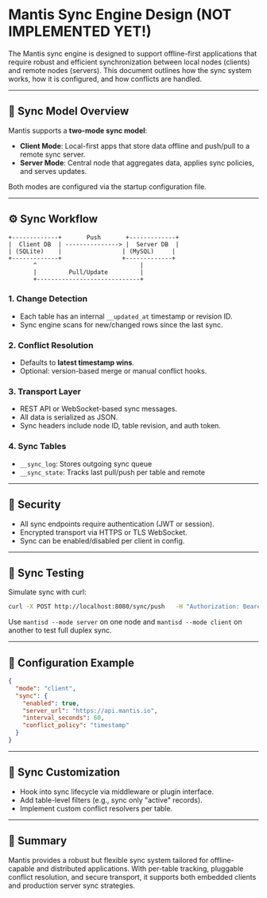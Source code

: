 
# Mantis Sync Engine Design (NOT IMPLEMENTED YET!)

The Mantis sync engine is designed to support offline-first applications that require robust and efficient synchronization between local nodes (clients) and remote nodes (servers). This document outlines how the sync system works, how it is configured, and how conflicts are handled.

---

## 🔄 Sync Model Overview

Mantis supports a **two-mode sync model**:
- **Client Mode**: Local-first apps that store data offline and push/pull to a remote sync server.
- **Server Mode**: Central node that aggregates data, applies sync policies, and serves updates.

Both modes are configured via the startup configuration file.

---

## ⚙️ Sync Workflow

```
+-------------+       Push       +-------------+
|  Client DB  | ---------------> |  Server DB  |
| (SQLite)    |                 | (MySQL)     |
+-------------+                 +-------------+
       ^                             |
       |         Pull/Update         |
       +-----------------------------+
```



### 1. **Change Detection**
- Each table has an internal `__updated_at` timestamp or revision ID.
- Sync engine scans for new/changed rows since the last sync.

### 2. **Conflict Resolution**
- Defaults to **latest timestamp wins**.
- Optional: version-based merge or manual conflict hooks.

### 3. **Transport Layer**
- REST API or WebSocket-based sync messages.
- All data is serialized as JSON.
- Sync headers include node ID, table revision, and auth token.

### 4. **Sync Tables**
- `__sync_log`: Stores outgoing sync queue
- `__sync_state`: Tracks last pull/push per table and remote

---

## 🔐 Security

- All sync endpoints require authentication (JWT or session).
- Encrypted transport via HTTPS or TLS WebSocket.
- Sync can be enabled/disabled per client in config.

---

## 🧪 Sync Testing

Simulate sync with curl:

```bash
curl -X POST http://localhost:8080/sync/push   -H "Authorization: Bearer <token>"   -d @sync_payload.json
```

Use `mantisd --mode server` on one node and `mantisd --mode client` on another to test full duplex sync.

---

## 🔧 Configuration Example

```json
{
  "mode": "client",
  "sync": {
    "enabled": true,
    "server_url": "https://api.mantis.io",
    "interval_seconds": 60,
    "conflict_policy": "timestamp"
  }
}
```

---

## 📌 Sync Customization

- Hook into sync lifecycle via middleware or plugin interface.
- Add table-level filters (e.g., sync only "active" records).
- Implement custom conflict resolvers per table.

---

## 🏁 Summary

Mantis provides a robust but flexible sync system tailored for offline-capable and distributed applications. With per-table tracking, pluggable conflict resolution, and secure transport, it supports both embedded clients and production server sync strategies.
